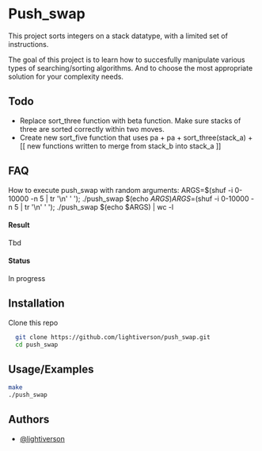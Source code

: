 # Push_swap

This project sorts integers on a stack datatype, with a limited set of instructions.

The goal of this project is to learn how to succesfully manipulate various types of searching/sorting algorithms. And to choose the most appropriate solution for your complexity needs.

## Todo

- Replace sort_three function with beta function. Make sure stacks of three are sorted correctly within two moves.
- Create new sort_five function that uses pa + pa + sort_three(stack_a) + [[ new functions written to merge from stack_b into stack_a ]]

## FAQ
How to execute push_swap with random arguments:
ARGS=$(shuf -i 0-10000 -n 5 | tr '\n' ' '); ./push_swap $(echo $ARGS)
ARGS=$(shuf -i 0-10000 -n 5 | tr '\n' ' '); ./push_swap $(echo $ARGS) | wc -l

#### Result

Tbd

#### Status

In progress

## Installation

Clone this repo

```bash
  git clone https://github.com/lightiverson/push_swap.git
  cd push_swap
```

## Usage/Examples

```bash
make
./push_swap
```

## Authors

- [@lightiverson](https://www.github.com/lightiverson)